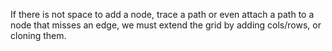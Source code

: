 If there is not space to add a node, trace a path or even attach a path to a node that misses an edge, we must extend the grid by adding cols/rows, or cloning them.